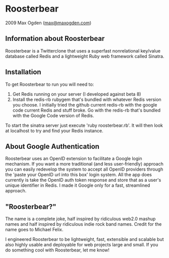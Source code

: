 # Roosterbear

2009 Max Ogden (max@maxogden.com)

## Information about Roosterbear

Roosterbear is a Twitterclone that uses a superfast nonrelational key/value database called Redis and a lightweight Ruby web framework called Sinatra.

## Installation

To get Roosterbear to run you will need to:

1. Get Redis running on your server (I developed against beta 8)
2. Install the redis-rb rubygem that's bundled with whatever Redis version you choose. I initially tried the github current redis-rb with the google code current Redis and stuff broke. Go with the redis-rb that's bundled with the Google Code version of Redis.

To start the sinatra server just execute 'ruby roosterbear.rb'. It will then look at localhost to try and find your Redis instance.

## About Google Authentication

Roosterbear uses an OpenID extension to facilitate a Google login mechanism. If you want a more traditional (and less user-friendly) approach you can easily redevelop the system to accept all OpenID providers through the 'paste your OpenID url into this box' login system. All the app does currently is take the OpenID auth token response and store that as a user's unique identifier in Redis. I made it Google only for a fast, streamlined approach.

## "Roosterbear?"

The name is a complete joke, half inspired by ridiculous web2.0 mashup names and half inspired by ridiculous indie rock band names. Credit for the name goes to Michael Felix. 

I engineered Roosterbear to be lightweight, fast, extensible and scalable but also highly usable and deployable for web projects large and small. If you do something cool with Roosterbear, let me know!